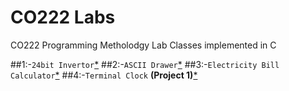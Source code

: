 # CO222 Labs

CO222 Programming Metholodgy Lab Classes implemented in C

##1:-`24bit Invertor`[*](https://github.com/namila007/CO222_Labs/tree/master/24bit%20invertor)
##2:-`ASCII Drawer`[*](https://github.com/namila007/CO222_Labs/tree/master/ASCII%20drawer)
##3:-`Electricity Bill Calculator`[*](https://github.com/namila007/CO222_Labs/tree/master/Simple%20electricity%20bill%20calculator)
##4:-`Terminal Clock` **(Project 1)**[*](https://github.com/namila007/CO222_Labs/tree/master/Terminal_Clock)
